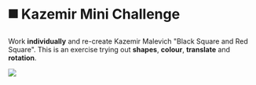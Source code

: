 # ◼️ Kazemir Mini Challenge

Work **individually** and re-create Kazemir Malevich "Black Square and Red Square". This is an exercise trying out **shapes**, **colour**, **translate** and **rotation**.

![](https://upload.wikimedia.org/wikipedia/commons/thumb/2/22/Black_Square_and_Red_Square_%28Malevich%2C_1915%29.jpg/1200px-Black_Square_and_Red_Square_%28Malevich%2C_1915%29.jpg)



